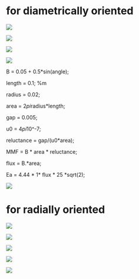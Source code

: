 # for diametrically oriented


![](./radial_flux_density.png)

![](./radial_flux_vector.png)

![](./dia_ori.png)

![](./fluxlinkage.PNG)

B = 0.05 + 0.5*sin(angle);

length = 0.1; %m

radius = 0.02;

area = 2*pi*radius*length;

gap = 0.005; 

u0 = 4*pi*10^-7;

reluctance = gap/(u0*area);

MMF = B * area * reluctance;

flux = B.*area;

Ea = 4.44 * 1* flux * 25 *sqrt(2);

![](./inducedvoltage.PNG)


# for radially oriented



![](./radial_ori/rad_flux_density.png)

![](./radial_ori/rad_flux_vector.png)

![](./radial_ori/rad_B_rad.png)

![](./radial_ori/flux_linkage.PNG)


![](./radial_ori/inducedvoltage.PNG)

